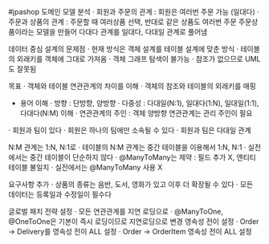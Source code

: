 #jpashop
도메인 모델 분석
· 회원과 주문의 관계 : 회원은 여러번 주문 가능 (일대다)
· 주문과 상품의 관계 : 주문할 때 여러상품 선택, 반대로 같은 상품도 여러번 주문
                    주문상품이라는 모델을 만들어 다대다 관계를 일대다, 다대일 관계로 풀어냄
                                      
데이터 중심 설계의 문제점
 · 현재 방식은 객체 설계를 테이블 설계에 맞춘 방식
 · 테이블의 외래키를 객체에 그대로 가져옴
 · 객체 그래프 탐색이 불가능
 · 참조가 없으므로 UML도 잘못됨
 
목표
 · 객체와 테이블 연관관계의 차이를 이해
 · 객체의 참조와 테이블의 외래키를 매핑
 - 용어 이해
   ·  방향 : 단방향, 양방향
   · 다중성 : 다대일(N:1), 일대다(1:N), 일대일(1:1), 다대다(N:M) 이해
   · 연관관계의 주인 : 객체 양방향 연관관계는 관리 주인이 필요

 · 회원과 팀이 있다
 · 회원은 하나의 팀에만 소속될 수 있다
 · 회원과 팀은 다대일 관계
 
N:M 관계는 1:N, N:1로
 · 테이블의 N:M 관계는 중간 테이블을 이용해서 1:N, N:1
 · 실전에서는 중간 테이블이 단순하지 않다
 · @ManyToMany는 제약 : 필드 추가 X, 엔티티 테이블 불일치
 · 실전에서는 @ManyToMany 사용 X

요구사항 추가
 · 상품의 종류는 음반, 도서, 영화가 있고 이후 더 확장될 수 있다
 · 모든 데이터는 등록일과 수정일이 필수다

글로벌 패치 전략 설정
 · 모든 연관관계를 지연 로딩으로
 · @ManyToOne, @OneToOne은 기본이 즉시 로딩이므로 지연로딩으로 변경
영속성 전이 설정
 · Order -> Delivery를 영속성 전이 ALL 설정
 · Order -> OrderItem 영속성 전이 ALL 설정